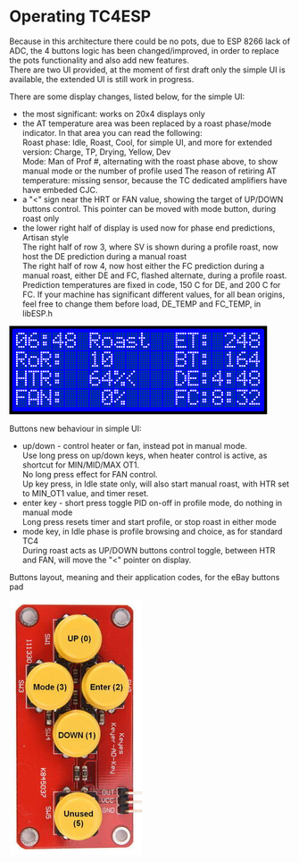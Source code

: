 Operating TC4ESP
================

Because in this architecture there could be no pots, due to ESP 8266 lack of ADC, the 4 buttons logic has been changed/improved, in order to replace the pots functionality and also add new features.\
There are two UI provided, at the moment of first draft only the simple UI is available, the extended UI is still work in progress.

There are some display changes, listed below, for the simple UI:
- the most significant: works on 20x4 displays only
- the AT temperature area was been replaced by a roast phase/mode indicator. In that area you can read the following:\
Roast phase: Idle, Roast, Cool, for simple UI, and more for extended version: Charge, TP, Drying, Yellow, Dev\
Mode: Man of Prof #, alternating with the roast phase above, to show manual mode or the number of profile used
The reason of retiring AT temperature: missing sensor, because the TC dedicated amplifiers have have embeded CJC.
- a "<" sign near the HRT or FAN value, showing the target of UP/DOWN buttons control. This pointer can be moved with mode button, during roast only
- the lower right half of display is used now for phase end predictions, Artisan style\
The right half of row 3, where SV is shown during a profile roast, now host the DE prediction during a manual roast\
The right half of row 4, now host either the FC prediction during a manual roast, either DE and FC, flashed alternate, during a profile roast.\
Prediction temperatures are fixed in code, 150 C for DE, and 200 C for FC. If your machine has significant different values, for all bean origins, feel free to change them before load, DE_TEMP and FC_TEMP, in libESP.h

![TC4ESP UI](screenshots/TC4ESP-UI1.png "TC4ESP UI")

Buttons new behaviour in simple UI:
- up/down - control heater or fan, instead pot in manual mode.\
Use long press on up/down keys, when heater control is active, as shortcut for MIN/MID/MAX OT1.\
No long press effect for FAN control.\
Up key press, in Idle state only, will also start manual roast, with HTR set to MIN_OT1 value, and timer reset.
- enter key - short press toggle PID on-off in profile mode, do nothing in manual mode\
Long press resets timer and start profile, or stop roast in either mode
- mode key, in Idle phase is profile browsing and choice, as for standard TC4\
During roast acts as UP/DOWN buttons control toggle, between HTR and FAN, will move the "<" pointer on display.

Buttons layout, meaning and their application codes, for the eBay buttons pad

![Buttons](screenshots/Buttons_small.jpg "TC4ESP UI")
